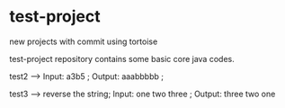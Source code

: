 # test-project
new projects with commit using tortoise

test-project repository contains some basic core java codes.

test2 --> Input: a3b5 ; Output: aaabbbbb ;


test3 --> reverse the string; Input: one two three ; Output: three two one
